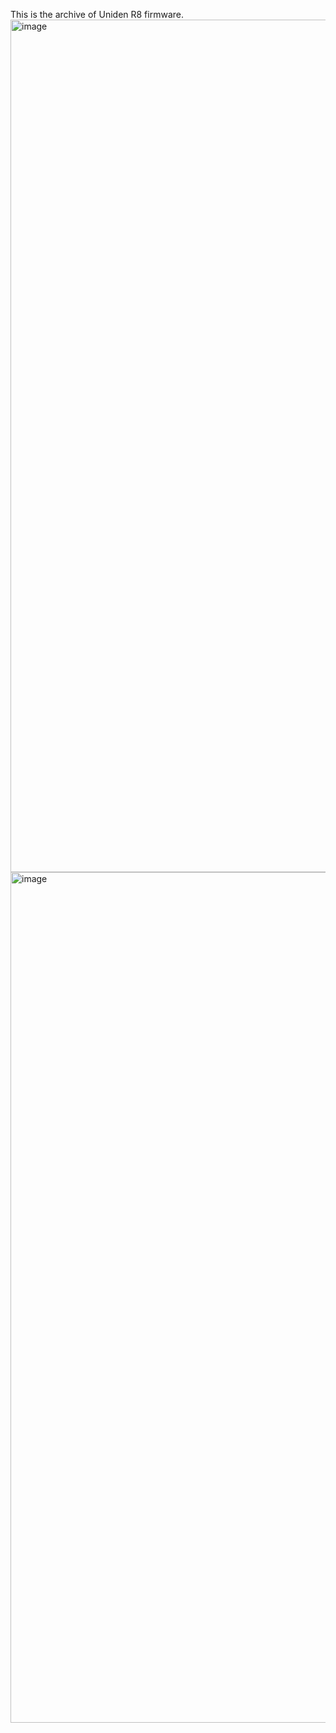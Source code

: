 This is the archive of Uniden R8 firmware.
<img width="1364" alt="image" src="https://github.com/user-attachments/assets/bc958a6f-d2d7-441d-a999-0a38babd99d9">
<img width="1361" alt="image" src="https://github.com/user-attachments/assets/f7d4874e-fa81-4c3f-9459-1c1e2761c631">
